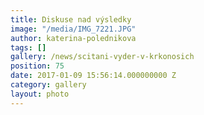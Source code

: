 ```yaml
---
title: Diskuse nad výsledky
image: "/media/IMG_7221.JPG"
author: katerina-polednikova
tags: []
gallery: /news/scitani-vyder-v-krkonosich
position: 75
date: 2017-01-09 15:56:14.000000000 Z
category: gallery
layout: photo
---
```

